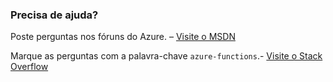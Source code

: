 ### Precisa de ajuda?

Poste perguntas nos fóruns do Azure. – [Visite o MSDN](http://go.microsoft.com/fwlink/?LinkId=780719)

Marque as perguntas com a palavra-chave `azure-functions`.- [Visite o Stack Overflow](http://stackoverflow.com/questions/tagged/azure-functions)

<!---HONumber=AcomDC_0912_2016-->